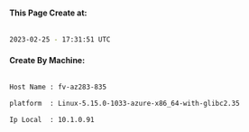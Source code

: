 
   
#### This Page Create at:

```bash

2023-02-25 - 17:31:51 UTC

```

#### Create By Machine:

```bash

Host Name : fv-az283-835

platform  : Linux-5.15.0-1033-azure-x86_64-with-glibc2.35

Ip Local  : 10.1.0.91

```

